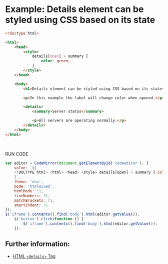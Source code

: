 # Example: Details element can be styled using CSS based on its state

```html
<!doctype html>

<html>
    <head>
        <style>
            details[open] > summary {
                color: green;
            }
        </style>
    </head>

    <body>
        <h1>Details element can be styled using CSS based on its state</h1>

        <p>In this example the label will change color when opened.</p>

        <details>
            <summary>Server status</summary>

            <p>All servers are operating normally.</p>
        </details>
    </body>
</html>
```

​

RUN CODE

```javascript
var editor = CodeMirror(document.getElementById('codeeditor'), {
    value: `${
    <!DOCTYPE html> <html> <head> <style> details[open] > summary { color: green; } </style> </head> <body> <h1>Details element can be styled using CSS based on its state</h1> <p>In this example the label will change color when opened.</p> <details> <summary>Server status</summary> <p>All servers are operating normally.</p> </details> </body> </html>
    }`,
    theme: 'neo',
    mode: 'htmlmixed',
    htmlMode: !1,
    lineNumbers: !1,
    matchBrackets: !1,
    smartIndent: !1
});
$('iframe').contents().find('body').html(editor.getValue()),
    $('button').click(function () {
        $('iframe').contents().find('body').html(editor.getValue());
    });
```

## Further information:

-   [HTML `<details>` Tag](https://www.thewebmaster.com/html/tags/details/)
